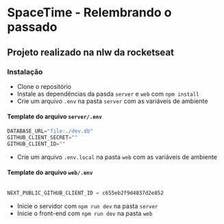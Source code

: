 
# SpaceTime - Relembrando o passado

## Projeto realizado na nlw da rocketseat

### Instalação

* Clone o repositório
* Instale as dependências da pasda `server` e `web` com `npm install`
* Crie um arquivo `.env` na pasta `server` com as variáveis de ambiente

#### Template do arquivo `server/.env`

```javascript
DATABASE_URL="file:./dev.db"
GITHUB_CLIENT_SECRET=""
GITHUB_CLIENT_ID=""
```

* Crie um arquivo `.env.local` na pasta `web` com as variáveis de ambiente

#### Template do arquivo `web/.env`

```javascript

NEXT_PUBLIC_GITHUB_CLIENT_ID = c655eb2f9d4837d2e852
```

* Inicie o servidor com `npm run dev` na pasta `server`
* Inicie o front-end com `npm run dev` na pasta `web`
